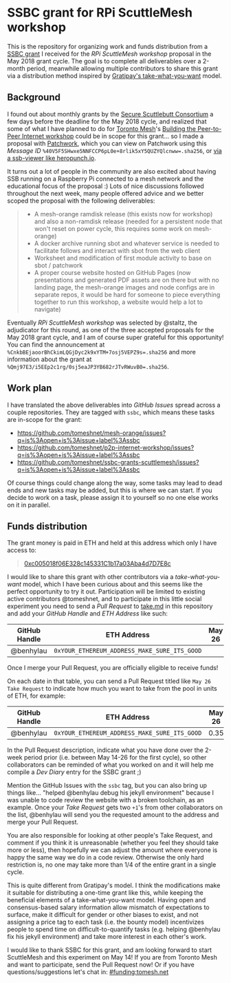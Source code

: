 # SSBC grant for RPi ScuttleMesh workshop

This is the repository for organizing work and funds distribution from a [SSBC grant](https://github.com/ssbc/grants-process/blob/master/grants.md) I received for the _RPi ScuttleMesh workshop_ proposal in the May 2018 grant cycle. The goal is to complete all deliverables over a 2-month period, meanwhile allowing multiple contributors to share this grant via a distribution method inspired by [Gratipay's take-what-you-want](https://opensource.com/open-organization/16/7/compensating-employees-letting-them-take-what-they-want) model.

## Background

I found out about monthly grants by the [Secure Scuttlebutt Consortium](https://github.com/ssbc) a few days before the deadline for the May 2018 cycle, and realized that some of what I have planned to do for [Toronto Mesh](https://tomesh.net)'s [Building the Peer-to-Peer Internet workshop](https://github.com/tomeshnet/p2p-internet-workshop/) could be in scope for this grant... so I made a proposal with [Patchwork](https://github.com/ssbc/patchwork), which you can view on Patchwork using this _Message ID_ `%40V5F5SHwxe5NNFCCP6pL0e+8rlik5xY5QUZYQlcnww=.sha256`, or [via a ssb-viewer like heropunch.io](https://viewer.heropunch.io/%40V5F5SHwxe5NNFCCP6pL0e+8rlik5xY5QUZYQlcnww=.sha256).

It turns out a lot of people in the community are also excited about having SSB running on a Raspberry Pi connected to a mesh network and the educational focus of the proposal :) Lots of nice discussions followed throughout the next week, many people offered advice and we better scoped the proposal with the following deliverables:

>* A mesh-orange ramdisk release (this exists now for workshop) and also a non-ramdisk release (needed for a persistent node that won't reset on power cycle, this requires some work on mesh-orange)
>* A docker archive running sbot and whatever service is needed to facilitate follows and interact with sbot from the web client
>* Worksheet and modification of first module activity to base on sbot / patchwork
>* A proper course website hosted on GitHub Pages (now presentations and generated PDF assets are on there but with no landing page, the mesh-orange images and node configs are in separate repos, it would be hard for someone to piece everything together to run this workshop, a website would help a lot to navigate)

Eventually _RPi ScuttleMesh workshop_ was selected by @staltz, the adjudicator for this round, as one of the three accepted proposals for the May 2018 grant cycle, and I am of course super grateful for this opportunity! You can find the announcement at `%CnkbBEjaoorBhCkimLQGjDyc2k9xYTM+7osj5VEPZ9s=.sha256` and more information about the grant at `%Qmj97E3/i5EEp2c1rg/0sj5eaJP3YB682rJTvRWuvB0=.sha256`.

## Work plan

I have translated the above deliverables into _GitHub Issues_ spread across a couple repositories. They are tagged with `ssbc`, which means these tasks are in-scope for the grant:

* https://github.com/tomeshnet/mesh-orange/issues?q=is%3Aopen+is%3Aissue+label%3Assbc
* https://github.com/tomeshnet/p2p-internet-workshop/issues?q=is%3Aopen+is%3Aissue+label%3Assbc
* https://github.com/tomeshnet/ssbc-grants-scuttlemesh/issues?q=is%3Aopen+is%3Aissue+label%3Assbc

Of course things could change along the way, some tasks may lead to dead ends and new tasks may be added, but this is where we can start. If you decide to work on a task, please assign it to yourself so no one else works on it in parallel.

## Funds distribution

The grant money is paid in ETH and held at this address which only I have access to:

>[0xc005018f06E328c145331C1b17a03Aba4d7D7E8c](https://etherscan.io/address/0xc005018f06E328c145331C1b17a03Aba4d7D7E8c)

I would like to share this grant with other contributors via a _take-what-you-want_ model, which I have been curious about and this seems like the perfect opportunity to try it out. Participation will be limited to existing active contributors @tomeshnet, and to participate in this little social experiment you need to send a _Pull Request_ to [take.md](take.md) in this repository and add your _GitHub Handle_ and _ETH Address_ like such:

| GitHub Handle | ETH Address                                  | May 26 | Jun 9 | Jun 23 | Jul 7 |
|:-------------:|:--------------------------------------------:|:------:|:-----:|:------:|:-----:|
| @benhylau     | `0xYOUR_ETHEREUM_ADDRESS_MAKE_SURE_ITS_GOOD` |        |       |        |       |

Once I merge your Pull Request, you are officially eligible to receive funds!

On each date in that table, you can send a Pull Request titled like `May 26 Take Request` to indicate how much you want to take from the pool in units of ETH, for example:

| GitHub Handle | ETH Address                                  | May 26 | Jun 9 | Jun 23 | Jul 7 |
|:-------------:|:--------------------------------------------:|:------:|:-----:|:------:|:-----:|
| @benhylau     | `0xYOUR_ETHEREUM_ADDRESS_MAKE_SURE_ITS_GOOD` | 0.35   |       |        |       |

In the Pull Request description, indicate what you have done over the 2-week period prior (i.e. between May 14-26 for the first cycle), so other collaborators can be reminded of what you worked on and it will help me compile a _Dev Diary_ entry for the SSBC grant ;)

Mention the GitHub Issues with the `ssbc` tag, but you can also bring up things like... "helped @benhylau debug his jekyll environment" because I was unable to code review the website with a broken toolchain, as an example. Once your _Take Request_ gets two `+1`'s from other collaborators on the list, @benhylau will send you the requested amount to the address and merge your Pull Request.

You are also responsible for looking at other people's Take Request, and comment if you think it is unreasonable (whether you feel they should take more or less), then hopefully we can adjust the amount where everyone is happy the same way we do in a code review. Otherwise the only hard restriction is, no one may take more than 1/4 of the entire grant in a single cycle.

This is quite different from Gratipay's model. I think the modifications make it suitable for distributing a one-time grant like this, while keeping the beneficial elements of a take-what-you-want model. Having open and consensus-based salary information allow mismatch of expectations to surface, make it difficult for gender or other biases to exist, and not assigning a price tag to each task (i.e. the bounty model) incentivizes people to spend time on difficult-to-quantify tasks (e.g. helping @benhylau fix his jekyll environment) and take more interest in each other's work.

I would like to thank SSBC for this grant, and am looking forward to start ScuttleMesh and this experiment on May 14! If you are from Toronto Mesh and want to participate, send the Pull Request now! Or if you have questions/suggestions let's chat in: [#funding:tomesh.net](https://chat.tomesh.net/#/room/#funding:tomesh.net)
